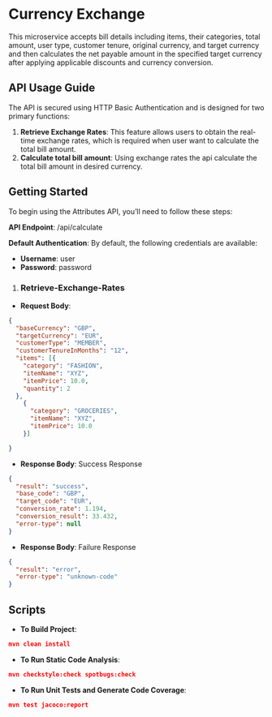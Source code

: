 # Currency Exchange

This microservice accepts bill details including items, their categories, total amount, user type, customer tenure, original currency, and target currency and 
then calculates the net payable amount in the specified target currency after applying applicable discounts and currency conversion.

## API Usage Guide
The API is secured using HTTP Basic Authentication and is designed for two primary functions:

1. **Retrieve Exchange Rates**: This feature allows users to obtain the real-time exchange rates, which is required when user want to calculate the total bill amount.
2. **Calculate total bill amount**: Using exchange rates the api calculate the total bill amount in desired currency.

## Getting Started
To begin using the Attributes API, you’ll need to follow these steps:
       
**API Endpoint**: /api/calculate

**Default Authentication**:
By default, the following credentials are available:
- **Username**: user
- **Password**: password

1. ### Retrieve-Exchange-Rates

- **Request Body**:

```json
{
  "baseCurrency": "GBP",
  "targetCurrency": "EUR",
  "customerType": "MEMBER",
  "customerTenureInMonths": "12",
  "items": [{
    "category": "FASHION",
    "itemName": "XYZ",
    "itemPrice": 10.0,
    "quantity": 2
  },
    {
      "category": "GROCERIES",
      "itemName": "XYZ",
      "itemPrice": 10.0
    }]

}
```
- **Response Body**: Success Response
```json
{
  "result": "success",
  "base_code": "GBP",
  "target_code": "EUR",
  "conversion_rate": 1.194,
  "conversion_result": 33.432,
  "error-type": null
}
```

- **Response Body**: Failure Response
```json
{
  "result": "error",
  "error-type": "unknown-code"
}
``` 
## Scripts

- **To Build Project**:
```json
mvn clean install 
``` 
- **To Run Static Code Analysis**: 
```json
mvn checkstyle:check spotbugs:check 
```
- **To Run Unit Tests and Generate Code Coverage**: 
```json
mvn test jacoco:report
```



